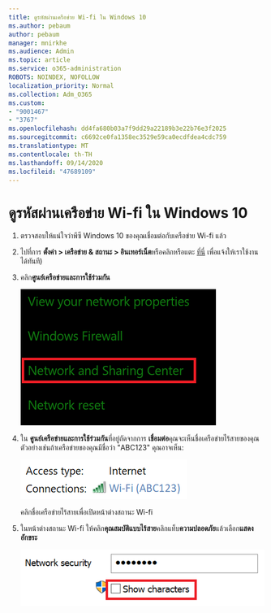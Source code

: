 ```yaml
---
title: ดูรหัสผ่านเครือข่าย Wi-fi ใน Windows 10
ms.author: pebaum
author: pebaum
manager: mnirkhe
ms.audience: Admin
ms.topic: article
ms.service: o365-administration
ROBOTS: NOINDEX, NOFOLLOW
localization_priority: Normal
ms.collection: Adm_O365
ms.custom:
- "9001467"
- "3767"
ms.openlocfilehash: dd4fa680b03a7f9dd29a22189b3e22b76e3f2025
ms.sourcegitcommit: c6692ce0fa1358ec3529e59ca0ecdfdea4cdc759
ms.translationtype: MT
ms.contentlocale: th-TH
ms.lasthandoff: 09/14/2020
ms.locfileid: "47689109"
---
```

# <a name="view-wi-fi-network-password-in-windows-10"></a>ดูรหัสผ่านเครือข่าย Wi-fi ใน Windows 10

1. ตรวจสอบให้แน่ใจว่าพีซี Windows 10 ของคุณเชื่อมต่อกับเครือข่าย Wi-fi แล้ว

2. ไปที่การ **ตั้งค่า > เครือข่าย & สถานะ > อินเทอร์เน็ต**หรือคลิกหรือแตะ [ที่นี่](ms-settings:network?activationSource=GetHelp) เพื่อแจ้งให้เราใช้งานได้ทันที)

3. คลิก**ศูนย์เครือข่ายและการใช้ร่วมกัน**

    ![ศูนย์เครือข่ายและการใช้ร่วมกัน](media/network-sharing-center.png)

4. ใน **ศูนย์เครือข่ายและการใช้ร่วมกัน**ที่อยู่ถัดจากการ **เชื่อมต่อ**คุณจะเห็นชื่อเครือข่ายไร้สายของคุณ ตัวอย่างเช่นถ้าเครือข่ายของคุณมีชื่อว่า "ABC123" คุณอาจเห็น:

    ![การเชื่อมต่อเครือข่าย](media/network-connections.png)

    คลิกชื่อเครือข่ายไร้สายเพื่อเปิดหน้าต่างสถานะ Wi-fi 

5. ในหน้าต่างสถานะ Wi-fi ให้คลิก**คุณสมบัติแบบไร้สาย**คลิกแท็บ**ความปลอดภัย**แล้วเลือก**แสดงอักขระ**

    ![แสดงอักขระรหัสผ่าน Wi-fi](media/show-password-characters.png)

